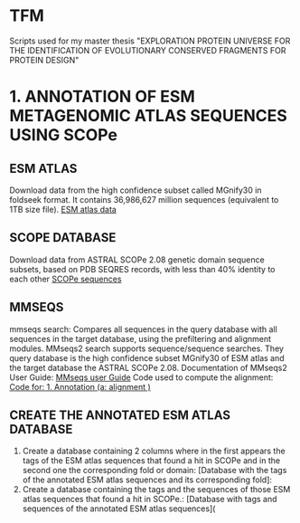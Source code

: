 # TFM
Scripts used for my master thesis "EXPLORATION PROTEIN UNIVERSE FOR THE IDENTIFICATION OF EVOLUTIONARY CONSERVED FRAGMENTS FOR PROTEIN DESIGN"
# 1. ANNOTATION OF ESM METAGENOMIC ATLAS SEQUENCES USING SCOPe
## ESM ATLAS
Download data from the high confidence subset called MGnify30 in foldseek format. It contains 36,986,627 million sequences (equivalent to 1TB size file).
[ESM atlas data](https://github.com/facebookresearch/esm/blob/main/scripts/atlas/v0/highquality_clust30/foldseekdb.txt) 
 ## SCOPE DATABASE
 Download data from ASTRAL SCOPe 2.08 genetic domain sequence subsets, based on PDB SEQRES records, with less than 40% identity to each other
 [SCOPe sequences](https://scop.berkeley.edu/downloads/scopeseq-2.05/astral-scopedom-seqres-gd-sel-gs-bib-40-2.05.fa)
 ## MMSEQS 
 mmseqs search: Compares all sequences in the query database with all sequences in the
target database, using the prefiltering and alignment modules. MMseqs2 search supports
sequence/sequence searches. They query database is the high confidence subset MGnify30 of ESM atlas and the target database the ASTRAL SCOPe 2.08.
Documentation of MMseqs2 User Guide: [MMseqs user Guide](https://mmseqs.com/latest/userguide.pdf) 
Code used to compute the alignment: [Code for: 1. Annotation (a: alignment )](https://github.com/nuriamimbreropelegri/TFM/blob/main/Annotation%20of%20ESM%20atlas%20sequences)
## CREATE THE ANNOTATED ESM ATLAS DATABASE
1. Create a database containing 2 columns where in the first appears the tags of the ESM atlas sequences that found a hit in SCOPe and in the second one the corresponding fold or domain: [Database with the tags of the annotated ESM atlas sequences and its corresponding fold]:
2. Create a database containing the tags and the sequences of those ESM atlas sequences that found a hit in SCOPe.: [Database with tags and sequences of the annotated ESM atlas sequences](
  

